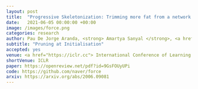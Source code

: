 ```yaml
---
layout: post
title:  "Progressive Skeletonization: Trimming more fat from a network at initialization"
date:   2021-06-05 00:00:00 +00:00
image: /images/force.png
categories: research
author: Pau De Jorge Aranda, <strong> Amartya Sanyal </strong>, <a href="https://harkiratbehl.github.io/"> Harkirat Behl </a>, <a href="https://www.robots.ox.ac.uk/~phst/">Philip H.S. Torr</a>,   <a href="https://europe.naverlabs.com/people_user/gregory-rogez/"> Grégory Rogez </a>, <a href="https://puneetkdokania.github.io/">Puneet Dokania</a>
subtitle: "Pruning at Initialisation"
accepted: yes
venue: <a href="https://iclr.cc"> International Conference of Learning Representations (ICLR)</a>
shortVenue: ICLR
paper: https://openreview.net/pdf?id=9GsFOUyUPi
code: https://github.com/naver/force
arxiv: https://arxiv.org/abs/2006.09081
---
```

